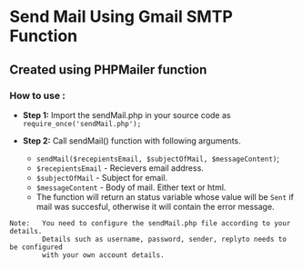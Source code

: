 # Send Mail Using Gmail SMTP Function
## Created using PHPMailer function

### How to use :

- **Step 1:** Import the sendMail.php in your source code as `require_once('sendMail.php');`

- **Step 2:** Call sendMail() function with following arguments.

  - `sendMail($recepientsEmail, $subjectOfMail, $messageContent)`;
  - `$recepientsEmail` - Recievers email address.
  - `$subjectOfMail`   - Subject for email.
  - `$messageContent`  - Body of mail. Either text or html.
  - The function will return an status variable whose value will be
	`Sent` if mail was succesful, otherwise it will contain the error message.

```
Note:	You need to configure the sendMail.php file according to your details.
		Details such as username, password, sender, replyto needs to be configured
		with your own account details.	
```

